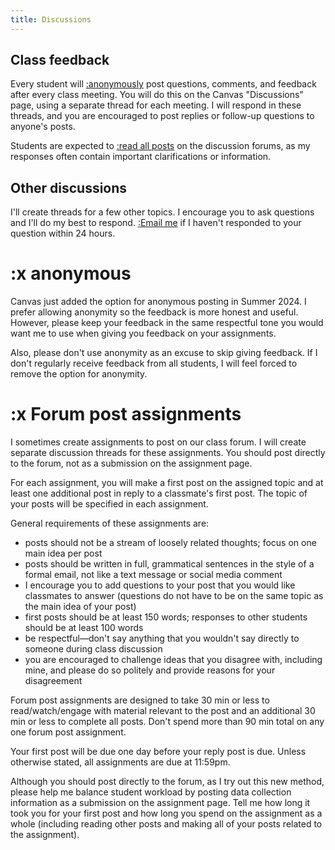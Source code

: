 ```yaml
---
title: Discussions
---
```


## Class feedback

Every student will [:anonymously](#x-anonymous) post questions, comments, and feedback after every class meeting. You will do this on the Canvas "Discussions" page, using a separate thread for each meeting. I will respond in these threads, and you are encouraged to post replies or follow-up questions to anyone's posts.

Students are expected to [:read all posts](/courses/policies/tech-guidelines/#canvas) on the discussion forums, as my responses often contain important clarifications or information.

## Other discussions

I'll create threads for a few other topics. I encourage you to ask questions and I'll do my best to respond. [:Email me](/courses/policies/tech-guidelines/#course-email) if I haven't responded to your question within 24 hours.

# :x anonymous

Canvas just added the option for anonymous posting in Summer 2024. I prefer allowing anonymity so the feedback is more honest and useful. However, please keep your feedback in the same respectful tone you would want me to use when giving you feedback on your assignments.

Also, please don't use anonymity as an excuse to skip giving feedback. If I don't regularly receive feedback from all students, I will feel forced to remove the option for anonymity.

# :x Forum post assignments

I sometimes create assignments to post on our class forum. I will create separate discussion threads for these assignments. You should post directly to the forum, not as a submission on the assignment page.

For each assignment, you will make a first post on the assigned topic and at least one additional post in reply to a classmate's first post. The topic of your posts will be specified in each assignment.

General requirements of these assignments are:

- posts should not be a stream of loosely related thoughts; focus on one main idea per post
- posts should be written in full, grammatical sentences in the style of a formal email, not like a text message or social media comment
- I encourage you to add questions to your post that you would like classmates to answer (questions do not have to be on the same topic as the main idea of your post)
- first posts should be at least 150 words; responses to other students should be at least 100 words
- be respectful—don't say anything that you wouldn't say directly to someone during class discussion
- you are encouraged to challenge ideas that you disagree with, including mine, and please do so politely and provide reasons for your disagreement

Forum post assignments are designed to take 30 min or less to read/watch/engage with material relevant to the post and an additional 30 min or less to complete all posts. Don't spend more than 90 min total on any one forum post assignment.

Your first post will be due one day before your reply post is due. Unless otherwise stated, all assignments are due at 11:59pm.

Although you should post directly to the forum, as I try out this new method, please help me balance student workload by posting data collection information as a submission on the assignment page. Tell me how long it took you for your first post and how long you spend on the assignment as a whole (including reading other posts and making all of your posts related to the assignment).

